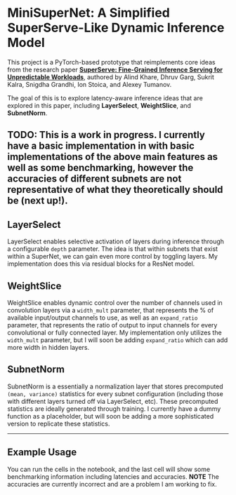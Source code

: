 # MiniSuperNet: A Simplified SuperServe-Like Dynamic Inference Model

This project is a PyTorch-based prototype that reimplements core ideas from the research paper [**SuperServe: Fine-Grained Inference Serving for Unpredictable Workloads**](https://arxiv.org/abs/2312.16733), authored by Alind Khare, Dhruv Garg, Sukrit Kalra, Snigdha Grandhi, Ion Stoica, and Alexey Tumanov.

The goal of this is to explore latency-aware inference ideas that are explored in this paper, including **LayerSelect**, **WeightSlice**, and **SubnetNorm**.

TODO: This is a work in progress. I currently have a basic implementation in with basic implementations of the above main features as well as some benchmarking, however the accuracies of different subnets are not representative of what they theoretically should be (next up!).
---

## LayerSelect 
LayerSelect enables selective activation of layers during inference through a configurable `depth` parameter. The idea is that within subnets that exist within a SuperNet, we can gain
even more control by toggling layers. My implementation does this via residual blocks for a ResNet model. 

## WeightSlice 
WeightSlice enables dynamic control over the number of channels used in convolution layers via a `width_mult` parameter, that represents the % of available input/output
channels to use, as well as an `expand_ratio` parameter, that represents the ratio of output to input channels for every convolutional or fully connected layer. My implementation
only utilizes the `width_mult` parameter, but I will soon be adding `expand_ratio` which can add more width in hidden layers. 

## SubnetNorm
SubnetNorm is a essentially a normalization layer that stores precomputed `(mean, variance)` statistics for every subnet configuration (including those with different layers turned off via LayerSelect, etc).
These precomputed statistics are ideally generated through training. I currently have a dummy function as a placeholder, but will soon be adding a more sophisticated version to replicate these statistics. 

---

## Example Usage 
You can run the cells in the notebook, and the last cell will show some benchmarking information including latencies and accuracies. 
**NOTE** The accuracies are currently incorrect and are a problem I am working to fix.
